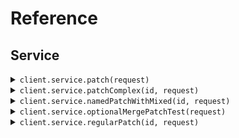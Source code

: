 # Reference
## Service
<details><summary><code>client.service.patch(request)</code></summary>
<dl>
<dd>

#### 🔌 Usage

<dl>
<dd>

<dl>
<dd>

```java
client.service().patch(
    PatchProxyRequest
        .builder()
        .application("application")
        .requireAuth(true)
        .build()
);
```
</dd>
</dl>
</dd>
</dl>

#### ⚙️ Parameters

<dl>
<dd>

<dl>
<dd>

**application:** `Optional<String>` 
    
</dd>
</dl>

<dl>
<dd>

**requireAuth:** `Optional<Boolean>` 
    
</dd>
</dl>
</dd>
</dl>


</dd>
</dl>
</details>

<details><summary><code>client.service.patchComplex(id, request)</code></summary>
<dl>
<dd>

#### 📝 Description

<dl>
<dd>

<dl>
<dd>

Update with JSON merge patch - complex types.
This endpoint demonstrates the distinction between:
- optional<T> fields (can be present or absent, but not null)
- optional<nullable<T>> fields (can be present, absent, or null)
</dd>
</dl>
</dd>
</dl>

#### 🔌 Usage

<dl>
<dd>

<dl>
<dd>

```java
client.service().patchComplex(
    "id",
    PatchComplexRequest
        .builder()
        .name("name")
        .age(1)
        .active(true)
        .metadata(
            new HashMap<String, Object>() {{
                put("metadata", new 
                HashMap<String, Object>() {{put("key", "value");
                }});
            }}
        )
        .tags(
            new ArrayList<String>(
                Arrays.asList("tags", "tags")
            )
        )
        .email("email")
        .nickname("nickname")
        .bio("bio")
        .profileImageUrl("profileImageUrl")
        .settings(
            new HashMap<String, Object>() {{
                put("settings", new 
                HashMap<String, Object>() {{put("key", "value");
                }});
            }}
        )
        .build()
);
```
</dd>
</dl>
</dd>
</dl>

#### ⚙️ Parameters

<dl>
<dd>

<dl>
<dd>

**id:** `String` 
    
</dd>
</dl>

<dl>
<dd>

**name:** `Optional<String>` 
    
</dd>
</dl>

<dl>
<dd>

**age:** `Optional<Integer>` 
    
</dd>
</dl>

<dl>
<dd>

**active:** `Optional<Boolean>` 
    
</dd>
</dl>

<dl>
<dd>

**metadata:** `Optional<Map<String, Object>>` 
    
</dd>
</dl>

<dl>
<dd>

**tags:** `Optional<List<String>>` 
    
</dd>
</dl>

<dl>
<dd>

**email:** `Optional<String>` 
    
</dd>
</dl>

<dl>
<dd>

**nickname:** `Optional<String>` 
    
</dd>
</dl>

<dl>
<dd>

**bio:** `Optional<String>` 
    
</dd>
</dl>

<dl>
<dd>

**profileImageUrl:** `Optional<String>` 
    
</dd>
</dl>

<dl>
<dd>

**settings:** `Optional<Map<String, Object>>` 
    
</dd>
</dl>
</dd>
</dl>


</dd>
</dl>
</details>

<details><summary><code>client.service.namedPatchWithMixed(id, request)</code></summary>
<dl>
<dd>

#### 📝 Description

<dl>
<dd>

<dl>
<dd>

Named request with mixed optional/nullable fields and merge-patch content type.
This should trigger the NPE issue when optional fields aren't initialized.
</dd>
</dl>
</dd>
</dl>

#### 🔌 Usage

<dl>
<dd>

<dl>
<dd>

```java
client.service().namedPatchWithMixed(
    "id",
    NamedMixedPatchRequest
        .builder()
        .appId("appId")
        .instructions("instructions")
        .active(true)
        .build()
);
```
</dd>
</dl>
</dd>
</dl>

#### ⚙️ Parameters

<dl>
<dd>

<dl>
<dd>

**id:** `String` 
    
</dd>
</dl>

<dl>
<dd>

**appId:** `Optional<String>` 
    
</dd>
</dl>

<dl>
<dd>

**instructions:** `Optional<String>` 
    
</dd>
</dl>

<dl>
<dd>

**active:** `Optional<Boolean>` 
    
</dd>
</dl>
</dd>
</dl>


</dd>
</dl>
</details>

<details><summary><code>client.service.optionalMergePatchTest(request)</code></summary>
<dl>
<dd>

#### 📝 Description

<dl>
<dd>

<dl>
<dd>

Test endpoint to verify Optional field initialization and JsonSetter with Nulls.SKIP.
This endpoint should:
1. Not NPE when fields are not provided (tests initialization)
2. Not NPE when fields are explicitly null in JSON (tests Nulls.SKIP)
</dd>
</dl>
</dd>
</dl>

#### 🔌 Usage

<dl>
<dd>

<dl>
<dd>

```java
client.service().optionalMergePatchTest(
    OptionalMergePatchRequest
        .builder()
        .requiredField("requiredField")
        .optionalString("optionalString")
        .optionalInteger(1)
        .optionalBoolean(true)
        .nullableString("nullableString")
        .build()
);
```
</dd>
</dl>
</dd>
</dl>

#### ⚙️ Parameters

<dl>
<dd>

<dl>
<dd>

**requiredField:** `String` 
    
</dd>
</dl>

<dl>
<dd>

**optionalString:** `Optional<String>` 
    
</dd>
</dl>

<dl>
<dd>

**optionalInteger:** `Optional<Integer>` 
    
</dd>
</dl>

<dl>
<dd>

**optionalBoolean:** `Optional<Boolean>` 
    
</dd>
</dl>

<dl>
<dd>

**nullableString:** `Optional<String>` 
    
</dd>
</dl>
</dd>
</dl>


</dd>
</dl>
</details>

<details><summary><code>client.service.regularPatch(id, request)</code></summary>
<dl>
<dd>

#### 📝 Description

<dl>
<dd>

<dl>
<dd>

Regular PATCH endpoint without merge-patch semantics
</dd>
</dl>
</dd>
</dl>

#### 🔌 Usage

<dl>
<dd>

<dl>
<dd>

```java
client.service().regularPatch(
    "id",
    RegularPatchRequest
        .builder()
        .field1("field1")
        .field2(1)
        .build()
);
```
</dd>
</dl>
</dd>
</dl>

#### ⚙️ Parameters

<dl>
<dd>

<dl>
<dd>

**id:** `String` 
    
</dd>
</dl>

<dl>
<dd>

**field1:** `Optional<String>` 
    
</dd>
</dl>

<dl>
<dd>

**field2:** `Optional<Integer>` 
    
</dd>
</dl>
</dd>
</dl>


</dd>
</dl>
</details>
